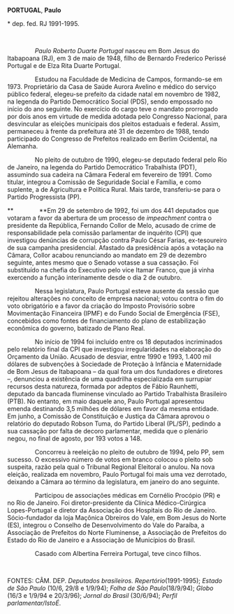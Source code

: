 **PORTUGAL**, **Paulo**

\* dep. fed. RJ 1991-1995.

 

                *Paulo Roberto Duarte Portugal* nasceu em Bom Jesus do
Itabapoana (RJ), em 3 de maio de 1948, filho de Bernardo Frederico
Perissé Portugal e de Elza Rita Duarte Portugal.

                Estudou na Faculdade de Medicina de Campos, formando-se
em 1973. Proprietário da Casa de Saúde Aurora Avelino e médico do
serviço público federal, elegeu-se prefeito da cidade natal em novembro
de 1982, na legenda do Partido Democrático Social (PDS), sendo empossado
no início do ano seguinte. No exercício do cargo teve o mandato
prorrogado por dois anos em virtude de medida adotada pelo Congresso
Nacional, para desvincular as eleições municipais dos pleitos estaduais
e federal. Assim, permaneceu à frente da prefeitura até 31 de dezembro
de 1988, tendo participado do Congresso de Prefeitos realizado em Berlim
Ocidental, na Alemanha.

                No pleito de outubro de 1990, elegeu-se deputado federal
pelo Rio de Janeiro, na legenda do Partido Democrático Trabalhista
(PDT), assumindo sua cadeira na Câmara Federal em fevereiro de 1991.
Como titular, integrou a Comissão de Seguridade Social e Família, e como
suplente, a de Agricultura e Política Rural. Mais tarde, transferiu-se
para o Partido Progressista (PP).

**               **Em 29 de setembro de 1992, foi um dos 441 deputados
que votaram a favor da abertura de um processo de *impeachment* contra o
presidente da República, Fernando Collor de Melo, acusado de crime de
responsabilidade pela comissão parlamentar de inquérito (CPI) que
investigou denúncias de corrupção contra Paulo César Farias,
ex-tesoureiro de sua campanha presidencial. Afastado da presidência após
a votação na Câmara, Collor acabou renunciando ao mandato em 29 de
dezembro seguinte, antes mesmo que o Senado votasse a sua cassação. Foi
substituído na chefia do Executivo pelo vice Itamar Franco, que já vinha
exercendo a função interinamente desde o dia 2 de outubro.

                Nessa legislatura, Paulo Portugal esteve ausente da
sessão que rejeitou alterações no conceito de empresa nacional; votou
contra o fim do voto obrigatório e a favor da criação do Imposto
Provisório sobre Movimentação Financeira (IPMF) e do Fundo Social de
Emergência (FSE), concebidos como fontes de financiamento do plano de
estabilização econômica do governo, batizado de Plano Real.

                No início de 1994 foi incluído entre os 18 deputados
incriminados pelo relatório final da CPI que investigou irregularidades
na elaboração do Orçamento da União. Acusado de desviar, entre 1990 e
1993, 1.400 mil dólares de subvenções à Sociedade de Proteção à Infância
e Maternidade de Bom Jesus de Itabapoana – da qual fora um dos
fundadores e diretores –, denunciou a existência de uma quadrilha
especializada em surrupiar recursos desta natureza, formada por adeptos
de Fábio Raunhetti, deputado da bancada fluminense vinculado ao Partido
Trabalhista Brasileiro (PTB). No entanto, em maio daquele ano, Paulo
Portugal apresentou emenda destinando 3,5 milhões de dólares em favor da
mesma entidade. Em junho, a Comissão de Constituição e Justiça da Câmara
aprovou o relatório do deputado Robson Tuma, do Partido Liberal (PL/SP),
pedindo a sua cassação por falta de decoro parlamentar, medida que o
plenário negou, no final de agosto, por 193 votos a 148.

                Concorreu à reeleição no pleito de outubro de 1994, pelo
PP, sem sucesso. O excessivo número de votos em branco colocou o pleito
sob suspeita, razão pela qual o Tribunal Regional Eleitoral o anulou. Na
nova eleição, realizada em novembro, Paulo Portugal foi mais uma vez
derrotado, deixando a Câmara ao término da legislatura, em janeiro do
ano seguinte.

                Participou de associações médicas em Cornélio Procópio
(PR) e no Rio de Janeiro. Foi diretor-presidente da Clínica
Médico-Cirúrgica Lopes-Portugal e diretor da Associação dos Hospitais do
Rio de Janeiro. Sócio-fundador da loja Maçônica Obreiros do Vale, em Bom
Jesus do Norte (ES), integrou o Conselho de Desenvolvimento do Vale do
Paraíba, a Associação de Prefeitos do Norte Fluminense, a Associação de
Prefeitos do Estado do Rio de Janeiro e a Associação de Municípios do
Brasil.

                Casado com Albertina Ferreira Portugal, teve cinco
filhos.

 

FONTES: CÂM. DEP. *Deputados brasileiros. Repertório*(1991-1995);
*Estado de São Paulo* (10/6, 29/8 e 1/9/94); *Folha de São
Paulo*(18/9/94); *Globo* (16/3 e 1/9/94 e 20/3/96); *Jornal do Brasil*
(30/6/94); *Perfil parlamentar/IstoÉ*.
